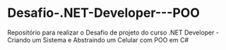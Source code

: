 # Desafio-.NET-Developer---POO
Repositório para realizar o Desafio de projeto do curso .NET Developer - Criando um Sistema e Abstraindo um Celular com POO em C#
